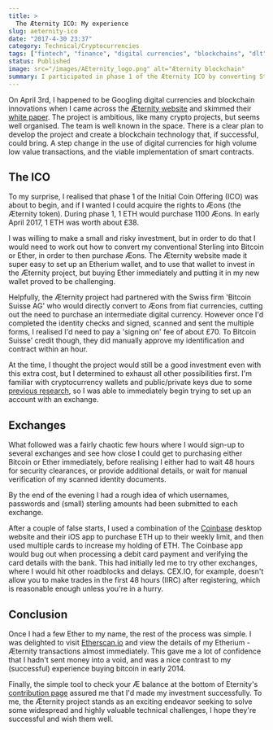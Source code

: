 ```yaml
---
title: >
  The Æternity ICO: My experience
slug: aeternity-ico
date: "2017-4-30 23:37"
category: Technical/Cryptocurrencies
tags: ["fintech", "finance", "digital currencies", "blockchains", "dlt", "æternity", "ico"]
status: Published
image: src="/images/AEternity_logo.png" alt="Æternity blockchain"
summary: I participated in phase 1 of the Æternity ICO by converting Sterling to Æons via Ether. I tried several exchanges and chose the quickest, cheapest conversion method.
---
```


On April 3rd, I happened to be Googling digital currencies and blockchain
innovations when I came across the [Æternity website](http://www.Æternity.com)
and skimmed their [white
paper](https://blockchain.Æternity.com/%C3%A6ternity-blockchain-whitepaper.pdf).
The project is ambitious, like many crypto projects, but seems well organised.
The team is well known in the space. There is a clear plan to develop the
project and create a blockchain technology that, if successful, could bring. A
step change in the use of digital currencies for high volume low value
transactions, and the viable implementation of smart contracts.

## The ICO

To my surprise, I realised that phase 1 of the Initial Coin Offering (ICO) was
about to begin, and if I wanted I could acquire the rights to Æons (the Æternity
token). During phase 1, 1 ETH would purchase 1100 Æons. In early April 2017, 1
ETH was worth about £38.

I was willing to make a small and risky investment, but in order to do that I
would need to work out how to convert my conventional Sterling into Bitcoin or
Ether, in order to then purchase Æons. The Æternity website made it super easy
to set up an Etherium wallet, and to use that wallet to invest in the Æternity
project, but buying Ether immediately and putting it in my new wallet proved to
be challenging.

Helpfully, the Æternity project had partnered with the Swiss firm 'Bitcoin
Suisse AG' who would directly convert to Æons from fiat currencies, cutting out
the need to purchase an intermediate digital currency. However once I'd
completed the identity checks and signed, scanned and sent the multiple forms, I
realised I'd need to pay a 'signing on' fee of about £70. To Bitcoin Suisse'
credit though, they did manually approve my identification and contract within
an hour.

At the time, I thought the project would still be a good investment even with
this extra cost, but I determined to exhaust all other possibilities first. I'm
familiar with cryptocurrency wallets and public/private keys due to some
[previous research](encryption), so I was able to
immediately begin trying to set up an account with an exchange.

## Exchanges

What followed was a fairly chaotic few hours where I would sign-up to several
exchanges and see how close I could get to purchasing either Bitcoin or Ether
immediately, before realising I either had to wait 48 hours for security
clearances, or provide additional details, or wait for manual verification of my
scanned identity documents.

By the end of the evening I had a rough idea of which usernames, passwords and
(small) sterling amounts had been submitted to each exchange.

After a couple of false starts, I used a combination of the
[Coinbase](https://www.coinbase.com) desktop website and their iOS app to
purchase ETH up to their weekly limit, and then used multiple cards to increase
my holding of ETH. The Coinbase app would bug out when processing a debit card
payment and verifying the card details with the bank. This had initially led me
to try other exchanges, where I would hit other roadblocks and delays. CEX.IO,
for example, doesn't allow you to make trades in the first 48 hours (IIRC) after
registering, which is reasonable enough unless you're in a hurry.

## Conclusion

Once I had a few Ether to my name, the rest of the process was simple. I was
delighted to visit [Etherscan.io](https://etherscan.io/) and view the details of
my Etherium - Æternity transactions almost immediately. This gave me a lot of
confidence that I hadn't sent money into a void, and was a nice contrast to my
(successful) experience buying bitcoin in early 2014.

Finally, the simple tool to check your Æ balance at the bottom of Eternity's
[contribution page](https://wallet.Æternity.com) assured me that I'd made my
investment successfully. To me, the Æternity project stands as an exciting
endeavor seeking to solve some widespread and highly valuable technical
challenges, I hope they're successful and wish them well.
